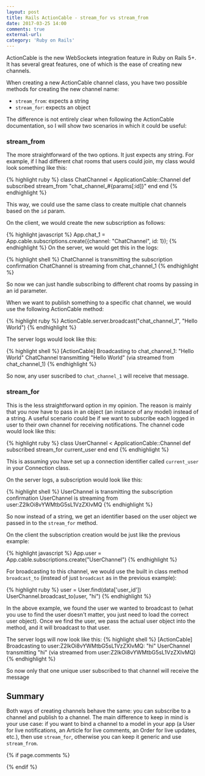 ```yaml
---
layout: post
title: Rails ActionCable - stream_for vs stream_from
date: 2017-03-25 14:00
comments: true
external-url:
category: 'Ruby on Rails'
---
```


ActionCable is the new WebSockets integration feature in Ruby on Rails 5+. It has several great features, one of which is the ease of creating new channels.

When creating a new ActionCable channel class, you have two possible methods for creating the new channel name:

* `stream_from`: expects a string
* `stream_for`: expects an object

The difference is not entirely clear when following the ActionCable documentation, so I will show two scenarios in which it could be useful:

### stream_from

The more straightforward of the two options. It just expects any string. For example, if I had different chat rooms that users could join, my class would look something like this:

{% highlight ruby %}
class ChatChannel < ApplicationCable::Channel
  def subscribed
    stream_from "chat_channel_#{params[:id]}"
  end
end
{% endhighlight %}

This way, we could use the same class to create multiple chat channels based on the `id` param.

On the client, we would create the new subscription as follows:

{% highlight javascript %}
App.chat_1 = App.cable.subscriptions.create({channel: "ChatChannel", id: 1});
{% endhighlight %}
On the server, we would get this in the logs:

{% highlight shell %}
ChatChannel is transmitting the subscription confirmation
ChatChannel is streaming from chat_channel_1
{% endhighlight %}

So now we can just handle subscribing to different chat rooms by passing in an id parameter.

When we want to publish something to a specific chat channel, we would use the following ActionCable method:

{% highlight ruby %}
ActionCable.server.broadcast("chat_channel_1", "Hello World")
{% endhighlight %}

The server logs would look like this:

{% highlight shell %}
[ActionCable] Broadcasting to chat_channel_1: "Hello World"
ChatChannel transmitting "Hello World" (via streamed from chat_channel_1)
{% endhighlight %}

So now, any user suscribed to `chat_channel_1` will receive that message.

### stream_for

This is the less straightforward option in my opinion. The reason is mainly that you now have to pass in an object (an instance of any model) instead of a string. A useful scenario could be if we want to subscribe each logged in user to their own channel for receiving notifications. The channel code would look like this:

{% highlight ruby %}
class UserChannel < ApplicationCable::Channel
  def subscribed
    stream_for current_user
  end
end
{% endhighlight %}

This is assuming you have set up a connection identifier called `current_user` in your Connection class.

On the server logs, a subscription would look like this:

{% highlight shell %}
UserChannel is transmitting the subscription confirmation
UserChannel is streaming from user:Z2lkOi8vYWMtbG5sL1VzZXIvMQ
{% endhighlight %}

So now instead of a string, we get an identifier based on the user object we passed in to the `stream_for` method.

On the client the subscription creation would be just like the previous example:

{% highlight javascript %}
App.user = App.cable.subscriptions.create("UserChannel")
{% endhighlight %}

For broadcasting to this channel, we would use the built in class method `broadcast_to` (instead of just `broadcast` as in the previous example):

{% highlight ruby %}
user = User.find(data['user_id'])
UserChannel.broadcast_to(user, "hi")
{% endhighlight %}

In the above example, we found the user we wanted to broadcast to (what you use to find the user doesn't matter, you just need to load the correct user object). Once we find the user, we pass the actual user object into the method, and it will broadcast to that user.

The server logs will now look like this:
{% highlight shell %}
[ActionCable] Broadcasting to user:Z2lkOi8vYWMtbG5sL1VzZXIvMQ: "hi"
UserChannel transmitting "hi" (via streamed from user:Z2lkOi8vYWMtbG5sL1VzZXIvMQ)
{% endhighlight %}

So now only that one unique user subscribed to that channel will receive the message

## Summary

Both ways of creating channels behave the same: you can subscribe to a channel and publish to a channel. The main difference to keep in mind is your use case: if you want to bind a channel to a model in your app (a User for live notifications, an Article for live comments, an Order for live updates, etc.), then use `stream_for`, otherwise you can keep it generic and use `stream_from`.

{% if page.comments %}

{% endif %}